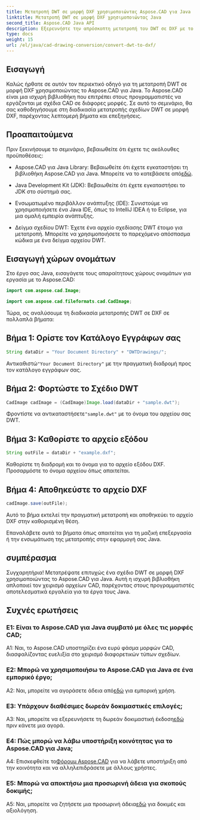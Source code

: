 ```yaml
---
title: Μετατροπή DWT σε μορφή DXF χρησιμοποιώντας Aspose.CAD για Java
linktitle: Μετατροπή DWT σε μορφή DXF χρησιμοποιώντας Java
second_title: Aspose.CAD Java API
description: Εξερευνήστε την απρόσκοπτη μετατροπή του DWT σε DXF με το Aspose.CAD για Java. Ακολουθήστε τον βήμα προς βήμα οδηγό μας για αποτελεσματική διαχείριση αρχείων CAD.
type: docs
weight: 15
url: /el/java/cad-drawing-conversion/convert-dwt-to-dxf/
---
```

## Εισαγωγή

Καλώς ήρθατε σε αυτόν τον περιεκτικό οδηγό για τη μετατροπή DWT σε μορφή DXF χρησιμοποιώντας το Aspose.CAD για Java. Το Aspose.CAD είναι μια ισχυρή βιβλιοθήκη που επιτρέπει στους προγραμματιστές να εργάζονται με σχέδια CAD σε διάφορες μορφές. Σε αυτό το σεμινάριο, θα σας καθοδηγήσουμε στη διαδικασία μετατροπής σχεδίων DWT σε μορφή DXF, παρέχοντας λεπτομερή βήματα και επεξηγήσεις.

## Προαπαιτούμενα

Πριν ξεκινήσουμε το σεμινάριο, βεβαιωθείτε ότι έχετε τις ακόλουθες προϋποθέσεις:

-  Aspose.CAD για Java Library: Βεβαιωθείτε ότι έχετε εγκαταστήσει τη βιβλιοθήκη Aspose.CAD για Java. Μπορείτε να το κατεβάσετε από[εδώ](https://releases.aspose.com/cad/java/).

- Java Development Kit (JDK): Βεβαιωθείτε ότι έχετε εγκαταστήσει το JDK στο σύστημά σας.

- Ενσωματωμένο περιβάλλον ανάπτυξης (IDE): Συνιστούμε να χρησιμοποιήσετε ένα Java IDE, όπως το IntelliJ IDEA ή το Eclipse, για μια ομαλή εμπειρία ανάπτυξης.

- Δείγμα σχεδίου DWT: Έχετε ένα αρχείο σχεδίασης DWT έτοιμο για μετατροπή. Μπορείτε να χρησιμοποιήσετε το παρεχόμενο απόσπασμα κώδικα με ένα δείγμα αρχείου DWT.

## Εισαγωγή χώρων ονομάτων

Στο έργο σας Java, εισαγάγετε τους απαραίτητους χώρους ονομάτων για εργασία με το Aspose.CAD:

```java
import com.aspose.cad.Image;

import com.aspose.cad.fileformats.cad.CadImage;
```

Τώρα, ας αναλύσουμε τη διαδικασία μετατροπής DWT σε DXF σε πολλαπλά βήματα:

## Βήμα 1: Ορίστε τον Κατάλογο Εγγράφων σας

```java
String dataDir = "Your Document Directory" + "DWTDrawings/";
```

 Αντικαθιστώ`"Your Document Directory"` με την πραγματική διαδρομή προς τον κατάλογο εγγράφων σας.

## Βήμα 2: Φορτώστε το Σχέδιο DWT

```java
CadImage cadImage = (CadImage)Image.load(dataDir + "sample.dwt");
```

 Φροντίστε να αντικαταστήσετε`"sample.dwt"` με το όνομα του αρχείου σας DWT.

## Βήμα 3: Καθορίστε το αρχείο εξόδου

```java
String outFile = dataDir + "example.dxf";
```

Καθορίστε τη διαδρομή και το όνομα για το αρχείο εξόδου DXF. Προσαρμόστε το όνομα αρχείου όπως απαιτείται.

## Βήμα 4: Αποθηκεύστε το αρχείο DXF

```java
cadImage.save(outFile);
```

Αυτό το βήμα εκτελεί την πραγματική μετατροπή και αποθηκεύει το αρχείο DXF στην καθορισμένη θέση.

Επαναλάβετε αυτά τα βήματα όπως απαιτείται για τη μαζική επεξεργασία ή την ενσωμάτωση της μετατροπής στην εφαρμογή σας Java.

## συμπέρασμα

Συγχαρητήρια! Μετατρέψατε επιτυχώς ένα σχέδιο DWT σε μορφή DXF χρησιμοποιώντας το Aspose.CAD για Java. Αυτή η ισχυρή βιβλιοθήκη απλοποιεί τον χειρισμό αρχείων CAD, παρέχοντας στους προγραμματιστές αποτελεσματικά εργαλεία για τα έργα τους Java.

## Συχνές ερωτήσεις

### Ε1: Είναι το Aspose.CAD για Java συμβατό με όλες τις μορφές CAD;

A1: Ναι, το Aspose.CAD υποστηρίζει ένα ευρύ φάσμα μορφών CAD, διασφαλίζοντας ευελιξία στο χειρισμό διαφορετικών τύπων σχεδίων.

### Ε2: Μπορώ να χρησιμοποιήσω το Aspose.CAD για Java σε ένα εμπορικό έργο;

 A2: Ναι, μπορείτε να αγοράσετε άδεια από[εδώ](https://purchase.aspose.com/buy) για εμπορική χρήση.

### Ε3: Υπάρχουν διαθέσιμες δωρεάν δοκιμαστικές επιλογές;

 A3: Ναι, μπορείτε να εξερευνήσετε τη δωρεάν δοκιμαστική έκδοση[εδώ](https://releases.aspose.com/) πριν κάνετε μια αγορά.

### Ε4: Πώς μπορώ να λάβω υποστήριξη κοινότητας για το Aspose.CAD για Java;

 A4: Επισκεφθείτε το[Φόρουμ Aspose.CAD](https://forum.aspose.com/c/cad/19) για να λάβετε υποστήριξη από την κοινότητα και να αλληλεπιδράσετε με άλλους χρήστες.

### Ε5: Μπορώ να αποκτήσω μια προσωρινή άδεια για σκοπούς δοκιμής;

 A5: Ναι, μπορείτε να ζητήσετε μια προσωρινή άδεια[εδώ](https://purchase.aspose.com/temporary-license/) για δοκιμές και αξιολόγηση.